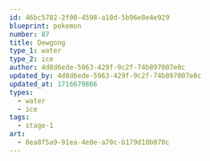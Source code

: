 ```yaml
---
id: 46bc5782-2f00-4598-a10d-5b96e8e4e929
blueprint: pokemon
number: 87
title: Dewgong
type_1: water
type_2: ice
author: 4d8d6ede-5963-429f-9c2f-74b897007e0c
updated_by: 4d8d6ede-5963-429f-9c2f-74b897007e0c
updated_at: 1716679866
types:
  - water
  - ice
tags:
  - stage-1
art:
  - 8ea8f5a9-91ea-4e8e-a70c-b179d10b070c
---
```

